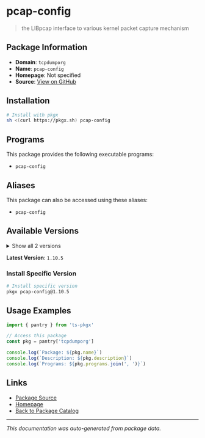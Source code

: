 # pcap-config

> the LIBpcap interface to various kernel packet capture mechanism

## Package Information

- **Domain**: `tcpdumporg`
- **Name**: `pcap-config`
- **Homepage**: Not specified
- **Source**: [View on GitHub](https://github.com/pkgxdev/pantry/tree/main/projects/tcpdump.org/package.yml)

## Installation

```bash
# Install with pkgx
sh <(curl https://pkgx.sh) pcap-config
```

## Programs

This package provides the following executable programs:

- `pcap-config`

## Aliases

This package can also be accessed using these aliases:

- `pcap-config`

## Available Versions

<details>
<summary>Show all 2 versions</summary>

- `1.10.5`, `1.10.4`

</details>

**Latest Version**: `1.10.5`

### Install Specific Version

```bash
# Install specific version
pkgx pcap-config@1.10.5
```

## Usage Examples

```typescript
import { pantry } from 'ts-pkgx'

// Access this package
const pkg = pantry['tcpdumporg']

console.log(`Package: ${pkg.name}`)
console.log(`Description: ${pkg.description}`)
console.log(`Programs: ${pkg.programs.join(', ')}`)
```

## Links

- [Package Source](https://github.com/pkgxdev/pantry/tree/main/projects/tcpdump.org/package.yml)
- [Homepage](#)
- [Back to Package Catalog](../package-catalog.md)

---

*This documentation was auto-generated from package data.*
